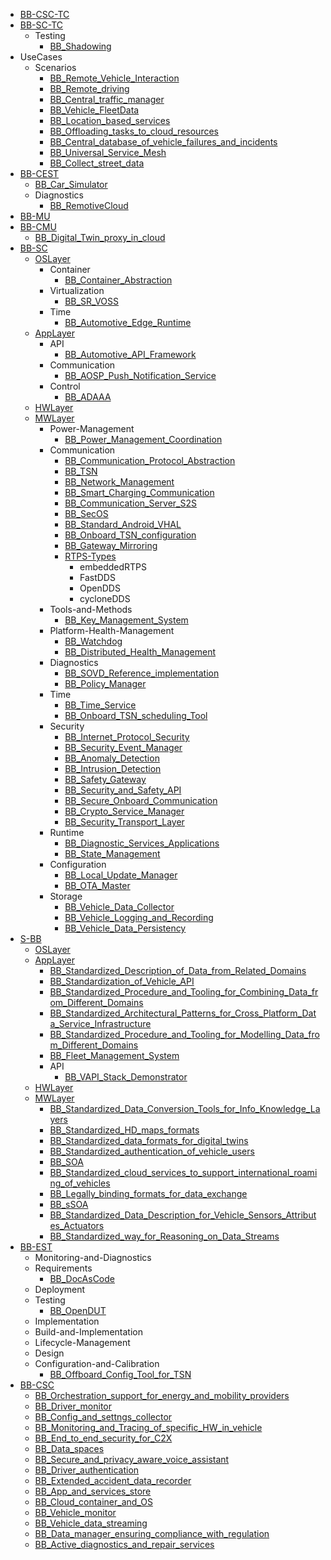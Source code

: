 - [BB-CSC-TC](/WorkInProgress/BB-CSC-TC/README.md)
- [BB-SC-TC](/WorkInProgress/BB-SC-TC/README.md)
    - Testing
        - [BB_Shadowing](/WorkInProgress/BB-SC-TC/Testing/BB_Shadowing.md)
- UseCases
    - Scenarios
        - [BB_Remote_Vehicle_Interaction](/WorkInProgress/UseCases/Scenarios/BB_Remote_Vehicle_Interaction.md)
        - [BB_Remote_driving](/WorkInProgress/UseCases/Scenarios/BB_Remote_driving.md)
        - [BB_Central_traffic_manager](/WorkInProgress/UseCases/Scenarios/BB_Central_traffic_manager.md)
        - [BB_Vehicle_FleetData](/WorkInProgress/UseCases/Scenarios/BB_Vehicle_FleetData.md)
        - [BB_Location_based_services](/WorkInProgress/UseCases/Scenarios/BB_Location_based_services.md)
        - [BB_Offloading_tasks_to_cloud_resources](/WorkInProgress/UseCases/Scenarios/BB_Offloading_tasks_to_cloud_resources.md)
        - [BB_Central_database_of_vehicle_failures_and_incidents](/WorkInProgress/UseCases/Scenarios/BB_Central_database_of_vehicle_failures_and_incidents.md)
        - [BB_Universal_Service_Mesh](/WorkInProgress/UseCases/Scenarios/BB_Universal_Service_Mesh.md)
        - [BB_Collect_street_data](/WorkInProgress/UseCases/Scenarios/BB_Collect_street_data.md)
- [BB-CEST](/WorkInProgress/BB-CEST/README.md)
    - [BB_Car_Simulator](/WorkInProgress/BB-CEST/BB_Car_Simulator.md)
    - Diagnostics
        - [BB_RemotiveCloud](/WorkInProgress/BB-CEST/Diagnostics/BB_RemotiveCloud.md)
- [BB-MU](/WorkInProgress/BB-MU/README.md)
- [BB-CMU](/WorkInProgress/BB-CMU/README.md)
    - [BB_Digital_Twin_proxy_in_cloud](/WorkInProgress/BB-CMU/BB_Digital_Twin_proxy_in_cloud.md)
- [BB-SC](/WorkInProgress/BB-SC/README.md)
    - [OSLayer](/WorkInProgress/BB-SC/OSLayer/README.md)
        - Container
            - [BB_Container_Abstraction](/WorkInProgress/BB-SC/OSLayer/Container/BB_Container_Abstraction.md)
        - Virtualization
            - [BB_SR_VOSS](/WorkInProgress/BB-SC/OSLayer/Virtualization/BB_SR_VOSS.md)
        - Time
            - [BB_Automotive_Edge_Runtime](/WorkInProgress/BB-SC/OSLayer/Time/BB_Automotive_Edge_Runtime.md)
    - [AppLayer](/WorkInProgress/BB-SC/AppLayer/README.md)
        - API
            - [BB_Automotive_API_Framework](/WorkInProgress/BB-SC/AppLayer/API/BB_Automotive_API_Framework.md)
        - Communication
            - [BB_AOSP_Push_Notification_Service](/WorkInProgress/BB-SC/AppLayer/Communication/BB_AOSP_Push_Notification_Service.md)
        - Control
            - [BB_ADAAA](/WorkInProgress/BB-SC/AppLayer/Control/BB_ADAAA.md)
    - [HWLayer](/WorkInProgress/BB-SC/HWLayer/README.md)
    - [MWLayer](/WorkInProgress/BB-SC/MWLayer/README.md)
        - Power-Management
            - [BB_Power_Management_Coordination](/WorkInProgress/BB-SC/MWLayer/Power-Management/BB_Power_Management_Coordination.md)
        - Communication
            - [BB_Communication_Protocol_Abstraction](/WorkInProgress/BB-SC/MWLayer/Communication/BB_Communication_Protocol_Abstraction.md)
            - [BB_TSN](/WorkInProgress/BB-SC/MWLayer/Communication/BB_TSN.md)
            - [BB_Network_Management](/WorkInProgress/BB-SC/MWLayer/Communication/BB_Network_Management.md)
            - [BB_Smart_Charging_Communication](/WorkInProgress/BB-SC/MWLayer/Communication/BB_Smart_Charging_Communication.md)
            - [BB_Communication_Server_S2S](/WorkInProgress/BB-SC/MWLayer/Communication/BB_Communication_Server_S2S.md)
            - [BB_SecOS](/WorkInProgress/BB-SC/MWLayer/Communication/BB_SecOS.md)
            - [BB_Standard_Android_VHAL](/WorkInProgress/BB-SC/MWLayer/Communication/BB_Standard_Android_VHAL.md)
            - [BB_Onboard_TSN_configuration](/WorkInProgress/BB-SC/MWLayer/Communication/BB_Onboard_TSN_configuration.md)
            - [BB_Gateway_Mirroring](/WorkInProgress/BB-SC/MWLayer/Communication/BB_Gateway_Mirroring.md)
            - [RTPS-Types](/WorkInProgress/BB-SC/MWLayer/Communication/RTPS-Types/RTPS-Types.md)
                - embeddedRTPS
                - FastDDS
                - OpenDDS
                - cycloneDDS
        - Tools-and-Methods
            - [BB_Key_Management_System](/WorkInProgress/BB-SC/MWLayer/Tools-and-Methods/BB_Key_Management_System.md)
        - Platform-Health-Management
            - [BB_Watchdog](/WorkInProgress/BB-SC/MWLayer/Platform-Health-Management/BB_Watchdog.md)
            - [BB_Distributed_Health_Management](/WorkInProgress/BB-SC/MWLayer/Platform-Health-Management/BB_Distributed_Health_Management.md)
        - Diagnostics
            - [BB_SOVD_Reference_implementation](/WorkInProgress/BB-SC/MWLayer/Diagnostics/BB_SOVD_Reference_implementation.md)
            - [BB_Policy_Manager](/WorkInProgress/BB-SC/MWLayer/Diagnostics/BB_Policy_Manager.md)
        - Time
            - [BB_Time_Service](/WorkInProgress/BB-SC/MWLayer/Time/BB_Time_Service.md)
            - [BB_Onboard_TSN_scheduling_Tool](/WorkInProgress/BB-SC/MWLayer/Time/BB_Onboard_TSN_scheduling_Tool.md)
        - Security
            - [BB_Internet_Protocol_Security](/WorkInProgress/BB-SC/MWLayer/Security/BB_Internet_Protocol_Security.md)
            - [BB_Security_Event_Manager](/WorkInProgress/BB-SC/MWLayer/Security/BB_Security_Event_Manager.md)
            - [BB_Anomaly_Detection](/WorkInProgress/BB-SC/MWLayer/Security/BB_Anomaly_Detection.md)
            - [BB_Intrusion_Detection](/WorkInProgress/BB-SC/MWLayer/Security/BB_Intrusion_Detection.md)
            - [BB_Safety_Gateway](/WorkInProgress/BB-SC/MWLayer/Security/BB_Safety_Gateway.md)
            - [BB_Security_and_Safety_API](/WorkInProgress/BB-SC/MWLayer/Security/BB_Security_and_Safety_API.md)
            - [BB_Secure_Onboard_Communication](/WorkInProgress/BB-SC/MWLayer/Security/BB_Secure_Onboard_Communication.md)
            - [BB_Crypto_Service_Manager](/WorkInProgress/BB-SC/MWLayer/Security/BB_Crypto_Service_Manager.md)
            - [BB_Security_Transport_Layer](/WorkInProgress/BB-SC/MWLayer/Security/BB_Security_Transport_Layer.md)
        - Runtime
            - [BB_Diagnostic_Services_Applications](/WorkInProgress/BB-SC/MWLayer/Runtime/BB_Diagnostic_Services_Applications.md)
            - [BB_State_Management](/WorkInProgress/BB-SC/MWLayer/Runtime/BB_State_Management.md)
        - Configuration
            - [BB_Local_Update_Manager](/WorkInProgress/BB-SC/MWLayer/Configuration/BB_Local_Update_Manager.md)
            - [BB_OTA_Master](/WorkInProgress/BB-SC/MWLayer/Configuration/BB_OTA_Master.md)
        - Storage
            - [BB_Vehicle_Data_Collector](/WorkInProgress/BB-SC/MWLayer/Storage/BB_Vehicle_Data_Collector.md)
            - [BB_Vehicle_Logging_and_Recording](/WorkInProgress/BB-SC/MWLayer/Storage/BB_Vehicle_Logging_and_Recording.md)
            - [BB_Vehicle_Data_Persistency](/WorkInProgress/BB-SC/MWLayer/Storage/BB_Vehicle_Data_Persistency.md)
- [S-BB](/WorkInProgress/S-BB/README.md)
    - [OSLayer](/WorkInProgress/S-BB/OSLayer/README.md)
    - [AppLayer](/WorkInProgress/S-BB/AppLayer/README.md)
        - [BB_Standardized_Description_of_Data_from_Related_Domains](/WorkInProgress/S-BB/AppLayer/BB_Standardized_Description_of_Data_from_Related_Domains.md)
        - [BB_Standardization_of_Vehicle_API](/WorkInProgress/S-BB/AppLayer/BB_Standardization_of_Vehicle_API.md)
        - [BB_Standardized_Procedure_and_Tooling_for_Combining_Data_from_Different_Domains](/WorkInProgress/S-BB/AppLayer/BB_Standardized_Procedure_and_Tooling_for_Combining_Data_from_Different_Domains.md)
        - [BB_Standardized_Architectural_Patterns_for_Cross_Platform_Data_Service_Infrastructure](/WorkInProgress/S-BB/AppLayer/BB_Standardized_Architectural_Patterns_for_Cross_Platform_Data_Service_Infrastructure.md)
        - [BB_Standardized_Procedure_and_Tooling_for_Modelling_Data_from_Different_Domains](/WorkInProgress/S-BB/AppLayer/BB_Standardized_Procedure_and_Tooling_for_Modelling_Data_from_Different_Domains.md)
        - [BB_Fleet_Management_System](/WorkInProgress/S-BB/AppLayer/BB_Fleet_Management_System.md)
        - API
            - [BB_VAPI_Stack_Demonstrator](/WorkInProgress/S-BB/AppLayer/API/BB_VAPI_Stack_Demonstrator.md)
    - [HWLayer](/WorkInProgress/S-BB/HWLayer/README.md)
    - [MWLayer](/WorkInProgress/S-BB/MWLayer/README.md)
        - [BB_Standardized_Data_Conversion_Tools_for_Info_Knowledge_Layers](/WorkInProgress/S-BB/MWLayer/BB_Standardized_Data_Conversion_Tools_for_Info_Knowledge_Layers.md)
        - [BB_Standardized_HD_maps_formats](/WorkInProgress/S-BB/MWLayer/BB_Standardized_HD_maps_formats.md)
        - [BB_Standardized_data_formats_for_digital_twins](/WorkInProgress/S-BB/MWLayer/BB_Standardized_data_formats_for_digital_twins.md)
        - [BB_Standardized_authentication_of_vehicle_users](/WorkInProgress/S-BB/MWLayer/BB_Standardized_authentication_of_vehicle_users.md)
        - [BB_SOA](/WorkInProgress/S-BB/MWLayer/BB_SOA.md)
        - [BB_Standardized_cloud_services_to_support_international_roaming_of_vehicles](/WorkInProgress/S-BB/MWLayer/BB_Standardized_cloud_services_to_support_international_roaming_of_vehicles.md)
        - [BB_Legally_binding_formats_for_data_exchange](/WorkInProgress/S-BB/MWLayer/BB_Legally_binding_formats_for_data_exchange.md)
        - [BB_sSOA](/WorkInProgress/S-BB/MWLayer/BB_sSOA.md)
        - [BB_Standardized_Data_Description_for_Vehicle_Sensors_Attributes_Actuators](/WorkInProgress/S-BB/MWLayer/BB_Standardized_Data_Description_for_Vehicle_Sensors_Attributes_Actuators.md)
        - [BB_Standardized_way_for_Reasoning_on_Data_Streams](/WorkInProgress/S-BB/MWLayer/BB_Standardized_way_for_Reasoning_on_Data_Streams.md)
- [BB-EST](/WorkInProgress/BB-EST/README.md)
    - Monitoring-and-Diagnostics
    - Requirements
        - [BB_DocAsCode](/WorkInProgress/BB-EST/Requirements/BB_DocAsCode.md)
    - Deployment
    - Testing
        - [BB_OpenDUT](/WorkInProgress/BB-EST/Testing/BB_OpenDUT.md)
    - Implementation
    - Build-and-Implementation
    - Lifecycle-Management
    - Design
    - Configuration-and-Calibration
        - [BB_Offboard_Config_Tool_for_TSN](/WorkInProgress/BB-EST/Configuration-and-Calibration/BB_Offboard_Config_Tool_for_TSN.md)
- [BB-CSC](/WorkInProgress/BB-CSC/README.md)
    - [BB_Orchestration_support_for_energy_and_mobility_providers](/WorkInProgress/BB-CSC/BB_Orchestration_support_for_energy_and_mobility_providers.md)
    - [BB_Driver_monitor](/WorkInProgress/BB-CSC/BB_Driver_monitor.md)
    - [BB_Config_and_settngs_collector](/WorkInProgress/BB-CSC/BB_Config_and_settngs_collector.md)
    - [BB_Monitoring_and_Tracing_of_specific_HW_in_vehicle](/WorkInProgress/BB-CSC/BB_Monitoring_and_Tracing_of_specific_HW_in_vehicle.md)
    - [BB_End_to_end_security_for_C2X](/WorkInProgress/BB-CSC/BB_End_to_end_security_for_C2X.md)
    - [BB_Data_spaces](/WorkInProgress/BB-CSC/BB_Data_spaces.md)
    - [BB_Secure_and_privacy_aware_voice_assistant](/WorkInProgress/BB-CSC/BB_Secure_and_privacy_aware_voice_assistant.md)
    - [BB_Driver_authentication](/WorkInProgress/BB-CSC/BB_Driver_authentication.md)
    - [BB_Extended_accident_data_recorder](/WorkInProgress/BB-CSC/BB_Extended_accident_data_recorder.md)
    - [BB_App_and_services_store](/WorkInProgress/BB-CSC/BB_App_and_services_store.md)
    - [BB_Cloud_container_and_OS](/WorkInProgress/BB-CSC/BB_Cloud_container_and_OS.md)
    - [BB_Vehicle_monitor](/WorkInProgress/BB-CSC/BB_Vehicle_monitor.md)
    - [BB_Vehicle_data_streaming](/WorkInProgress/BB-CSC/BB_Vehicle_data_streaming.md)
    - [BB_Data_manager_ensuring_compliance_with_regulation](/WorkInProgress/BB-CSC/BB_Data_manager_ensuring_compliance_with_regulation.md)
    - [BB_Active_diagnostics_and_repair_services](/WorkInProgress/BB-CSC/BB_Active_diagnostics_and_repair_services.md)
